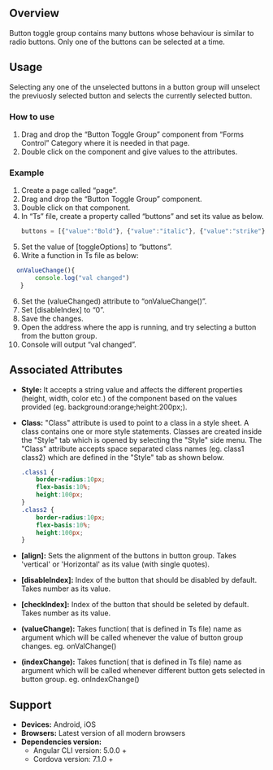 ## Overview
Button toggle group contains many buttons whose behaviour is similar to radio buttons. Only one of the buttons can be selected at a time.

## Usage
Selecting any one of the unselected buttons in a button group will unselect the previuosly selected button and selects the currently selected button.


### How to use

1. Drag and drop the “Button Toggle Group” component from “Forms Control” Category where it is needed in that page.
2. Double click on the component and give values to the attributes.

### Example

1. Create a page called “page”.
2. Drag and drop the “Button Toggle Group” component.
3. Double click on that component.
4. In “Ts” file, create a property called “buttons” and set its value as below.
    ```typescript
    buttons = [{"value":"Bold"}, {"value":"italic"}, {"value":"strike"}];
    ```
5. Set the value of [toggleOptions] to “buttons”.
6. Write a function in Ts file as below:
```typescript
  onValueChange(){
       console.log("val changed")
   }
```

6. Set the (valueChanged) attribute to “onValueChange()”.
7. Set [disableIndex] to “0”.
7. Save the changes.
8. Open the address where the app is running, and try selecting a button from the button group.
9. Console will output “val changed”. 


## Associated Attributes
- **Style:** It accepts a string value and affects the different properties (height, width, color etc.) of the component based on the values provided (eg. background:orange;height:200px;).

- **Class:** "Class" attribute is used to point to a class in a style sheet. A class contains one or more style statements. Classes are created inside the "Style" tab which is opened by selecting the "Style" side menu. The "Class" attribute accepts space separated class names (eg. class1 class2) which are defined in the "Style" tab as shown below.
    ```css
    .class1 {
        border-radius:10px;
        flex-basis:10%;
        height:100px;
    }
    .class2 {
        border-radius:10px;
        flex-basis:10%;
        height:100px;
    }
    
    ```
- **[align]:** Sets the alignment of the buttons in button group. Takes 'vertical' or 'Horizontal' as its value (with single quotes).
- **[disableIndex]:** Index of the button that should be disabled by default. Takes number as its value.
- **[checkIndex]:**  Index of the button that should be seleted by default. Takes number as its value.
- **(valueChange):** Takes function( that is defined in Ts file) name as argument which will be called whenever the value of button group changes. eg. onValChange()
- **(indexChange):**  Takes function( that is defined in Ts file) name as argument which will be called whenever different button gets selected in button group. eg. onIndexChange()

## Support
- **Devices:** Android, iOS
- **Browsers:**  Latest version of all modern browsers
- **Dependencies version:** 
    - Angular CLI version: 5.0.0 + 
    - Cordova version: 7.1.0 +


